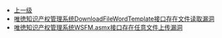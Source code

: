 * [上一级](docs/wy876_poc/)
* [唯徳知识产权管理系统DownloadFileWordTemplate接口存在文件读取漏洞](docs/wy876_poc/%E5%94%AF%E5%BE%B3%E7%9F%A5%E8%AF%86%E4%BA%A7%E6%9D%83%E7%AE%A1%E7%90%86%E7%B3%BB%E7%BB%9F/%E5%94%AF%E5%BE%B3%E7%9F%A5%E8%AF%86%E4%BA%A7%E6%9D%83%E7%AE%A1%E7%90%86%E7%B3%BB%E7%BB%9FDownloadFileWordTemplate%E6%8E%A5%E5%8F%A3%E5%AD%98%E5%9C%A8%E6%96%87%E4%BB%B6%E8%AF%BB%E5%8F%96%E6%BC%8F%E6%B4%9E.md)
* [唯徳知识产权管理系统WSFM.asmx接口存在任意文件上传漏洞](docs/wy876_poc/%E5%94%AF%E5%BE%B3%E7%9F%A5%E8%AF%86%E4%BA%A7%E6%9D%83%E7%AE%A1%E7%90%86%E7%B3%BB%E7%BB%9F/%E5%94%AF%E5%BE%B3%E7%9F%A5%E8%AF%86%E4%BA%A7%E6%9D%83%E7%AE%A1%E7%90%86%E7%B3%BB%E7%BB%9FWSFM.asmx%E6%8E%A5%E5%8F%A3%E5%AD%98%E5%9C%A8%E4%BB%BB%E6%84%8F%E6%96%87%E4%BB%B6%E4%B8%8A%E4%BC%A0%E6%BC%8F%E6%B4%9E.md)
